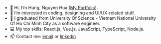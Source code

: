 - 👋 Hi, I’m Hung, Nguyen Hua ([My Portfolio](https://nhhung.vercel.app/)).
- 👀 I’m interested in coding, designing and UI/UX-related stuff.
- 🌱 I graduated from University Of Science - Vietnam National University Of Ho Chi Minh City as a software engineer.
- 💻 My top skills: React.js, Vue.js, JavaScript, TypeScript, Node.js.
- 📫 Contact me: [email](huahung.nguyen01@gmail.com) or [linkedin](https://www.linkedin.com/in/huahung-nguyen/)

<!---
huahungnguyen121/huahungnguyen121 is a ✨ special ✨ repository because its `README.md` (this file) appears on your GitHub profile.
You can click the Preview link to take a look at your changes.
--->
